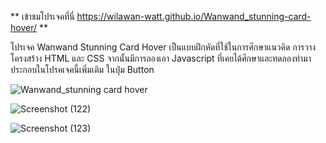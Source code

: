 ** เข้าชมโปรเจคที่นี่ https://wilawan-watt.github.io/Wanwand_stunning-card-hover/ **

โปรเจค Wanwand Stunning Card Hover เป็นแบบฝึกหัดที่ใช้ในการศึกษาแนวคิด การวางโครงสร้าง HTML และ CSS จากนั้นมีการลองเอา Javascript ที่เคยได้ศึกษาและทดลองทำมาประกอบในโปรคเจคนี้เพิ่มเติม
ในปุ่ม Button 

![Wanwand_stunning card hover](https://github.com/user-attachments/assets/6fb38027-e447-4a4a-95ae-26abe082cb13)


![Screenshot (122)](https://github.com/user-attachments/assets/1c64da83-fe2d-40d8-a18b-84bea32de886)


![Screenshot (123)](https://github.com/user-attachments/assets/eadf119e-6f05-4cc1-ba0b-d4556b9b12af)
